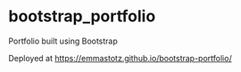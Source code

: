 # bootstrap_portfolio
Portfolio built using Bootstrap

Deployed at https://emmastotz.github.io/bootstrap-portfolio/
